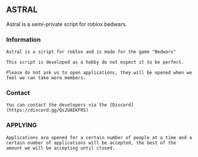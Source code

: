## ASTRAL

Astral is a semi-private script for roblox bedwars.


### Information

```
Astral is a script for roblox and is made for the game "Bedwars"

This script is developed as a hobby do not expect it to be perfect.

Please do not ask us to open applications, they will be opened when we feel we can take more members.
```

### Contact

```
You can contact the developers via the [Discord](https://discord.gg/Qs2UAEKFRS)
```

### APPLYING

```
Applications are opened for a certain number of people at a time and a certain number of applications will be accepted, the best of the amount we will be accepting until closed.
```
